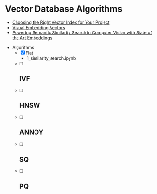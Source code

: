 # Vector Database Algorithms

* [Choosing the Right Vector Index for Your Project](https://zilliz.com/learn/choosing-right-vector-index-for-your-project)
* [Visual Embedding Vectors](https://github.com/zilliztech/feder)
* [Powering Semantic Similarity Search in Computer Vision with State of the Art Embeddings](https://zilliz.com/learn/embedding-generation)

- Algorithms
	- [X] Flat
		- 1_similarity_search.ipynb
	- [ ] IVF
		- 
	- [ ] HNSW
		- 
	- [ ] ANNOY
		- 
	- [ ] SQ
		- 
	- [ ] PQ
		- 
